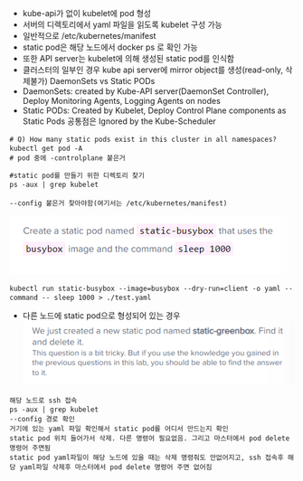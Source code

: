 - kube-api가 없이 kubelet에 pod 형성
- 서버의 디렉토리에서 yaml 파일을 읽도록 kubelet 구성 가능
- 일반적으로 /etc/kubernetes/manifest
- static pod은 해당 노드에서 docker ps 로 확인 가능
- 또한 API server는 kubelet에 의해 생성된 static pod를 인식함
- 클러스터의 일부인 경우 kube api server에 mirror object를 생성(read-only, 삭제불가)
DaemonSets vs Static PODs
- DaemonSets: created by Kube-API server(DaemonSet Controller), Deploy Monitoring Agents, Logging Agents on nodes
- Static PODs: Created by Kubelet, Deploy Control Plane components as Static Pods
공통점은 Ignored by the Kube-Scheduler

```
# Q) How many static pods exist in this cluster in all namespaces?
kubectl get pod -A
# pod 중에 -controlplane 붙은거
```
```
#static pod를 만들기 위한 디렉토리 찾기
ps -aux | grep kubelet

--config 붙은거 찾아야함(여기서는 /etc/kubernetes/manifest)
```

![img_1.png](images/img_1.png)
```
kubectl run static-busybox --image=busybox --dry-run=client -o yaml --command -- sleep 1000 > ./test.yaml
```
- 다른 노드에 static pod으로 형성되어 있는 경우
![img_2.png](images/img_2.png)
```
해당 노드로 ssh 접속
ps -aux | grep kubelet
--config 경로 확인
거기에 있는 yaml 파일 확인해서 static pod를 어디서 만드는지 확인
static pod 위치 들어가서 삭제. 다른 명령어 필요없음. 그리고 마스터에서 pod delete 명령어 주면됨
static pod yaml파일이 해당 노드에 있을 때는 삭제 명령줘도 안없어지고, ssh 접속후 해당 yaml파일 삭제후 마스터에서 pod delete 명령어 주면 없어짐
  
```